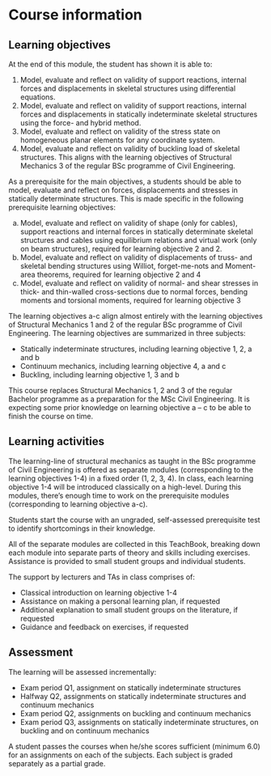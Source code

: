 # Course information

## Learning objectives
At the end of this module, the student has shown it is able to:
1.	Model, evaluate and reflect on validity of support reactions, internal forces and displacements in skeletal structures using differential equations. 
2.	Model, evaluate and reflect on validity of support reactions, internal forces and displacements in statically indeterminate skeletal structures using the force- and hybrid method. 
3.	Model, evaluate and reflect on validity of the stress state on homogeneous planar elements for any coordinate system.
4.	Model, evaluate and reflect on validity of buckling load of skeletal structures.
This aligns with the learning objectives of Structural Mechanics 3 of the regular BSc programme of Civil Engineering.

As a prerequisite for the main objectives, a students should be able to model, evaluate and reflect on forces, displacements and stresses in statically determinate structures. This is made specific in the following prerequisite learning objectives:

<ol type="a">
  <li>Model, evaluate and reflect on validity of shape (only for cables), support reactions and internal forces in statically determinate skeletal structures and cables using equilibrium relations and virtual work (only on beam structures), required for learning objective 2 and 2. </li>
  <li>Model, evaluate and reflect on validity of displacements of truss- and skeletal bending structures using Williot, forget-me-nots and Moment-area theorems, required for learning objective 2 and 4</li>
  <li>Model, evaluate and reflect on validity of normal- and shear stresses in thick- and thin-walled cross-sections due to normal forces, bending moments and torsional moments, required for learning objective 3</li>
</ol>

The learning objectives a-c align almost entirely with the learning objectives of Structural Mechanics 1 and 2 of the regular BSc programme of Civil Engineering.
The learning objectives are summarized in three subjects:
- Statically indeterminate structures, including learning objective 1, 2, a and b
- Continuum mechanics, including learning objective 4, a and c
- Buckling, including learning objective 1, 3 and b

This course replaces Structural Mechanics 1, 2 and 3 of the regular Bachelor programme as a preparation for the MSc Civil Engineering. It is expecting some prior knowledge on learning objective a – c to be able to finish the course on time.

## Learning activities
The learning-line of structural mechanics as taught in the BSc programme of Civil Engineering is offered as separate modules (corresponding to the learning objectives 1-4) in a fixed order (1, 2, 3, 4). In class, each learning objective 1-4 will be introduced classically on a high-level.  During this modules, there’s enough time to work on the prerequisite modules (corresponding to learning objective a-c).

Students start the course with an ungraded, self-assessed prerequisite test to identify shortcomings in their knowledge.

All of the separate modules are collected in this TeachBook, breaking down each module into separate parts of theory and skills including exercises. Assistance is provided to small student groups and individual students.

The support by lecturers and TAs in class comprises of:
- Classical introduction on learning objective 1-4
- Assistance on making a personal learning plan, if requested
- Additional explanation to small student groups on the literature, if requested
- Guidance and feedback on exercises, if requested

## Assessment
The learning will be assessed incrementally:
- Exam period Q1, assignment on statically indeterminate structures
- Halfway Q2, assignments on statically indeterminate structures and continuum mechanics
- Exam period Q2, assignments on buckling and continuum mechanics
- Exam period Q3, assignments on statically indeterminate structures, on buckling and on continuum mechanics

A student passes the courses when he/she scores sufficient (minimum 6.0) for an assignments on each of the subjects. Each subject is graded separately as a partial grade.